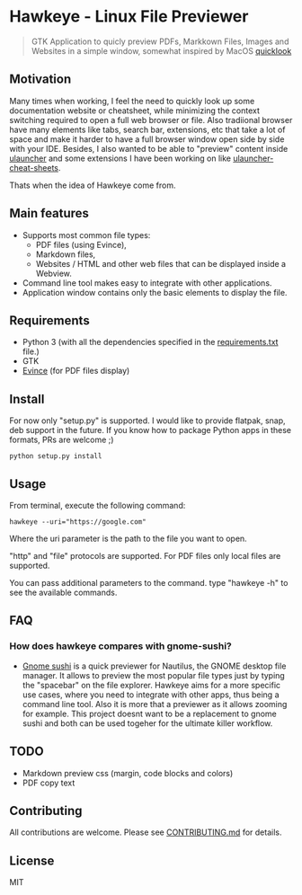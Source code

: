 # Hawkeye - Linux File Previewer

> GTK Application to quicly preview PDFs, Markkown Files, Images and Websites in a simple window, somewhat inspired by MacOS [quicklook](https://support.apple.com/kb/ph25575?locale=en_US)

## Motivation

Many times when working, I feel the need to quickly look up some documentation website or cheatsheet, while minimizing the context switching required to open a full web browser or file. Also tradiional browser have many elements like tabs, search bar, extensions, etc that take a lot of space and make it harder to have a full browser window open side by side with your IDE. Besides, I also wanted to be able to "preview" content inside [ulauncher](https://ulauncher.io/) and some extensions I have been working on like [ulauncher-cheat-sheets](https://github.com/brpaz/ulauncher-cheat-sheets).

Thats when the idea of Hawkeye come from.

## Main features

* Supports most common file types:
    * PDF files (using Evince),
    * Markdown files,
    * Websites / HTML and other web files that can be displayed inside a Webview.
* Command line tool makes easy to integrate with other applications.
* Application window contains only the basic elements to display the file.

## Requirements

* Python 3 (with all the dependencies specified in the [requirements.txt](requirements.txt) file.)
* GTK
* [Evince](https://wiki.gnome.org/Apps/Evince) (for PDF files display)

## Install

For now only "setup.py" is supported. I would like to provide flatpak, snap, deb support in the future. If you know how to package Python apps in these formats, PRs are welcome ;)

```python setup.py install```

## Usage

From terminal, execute the following command:

```hawkeye --uri="https://google.com"```

Where the uri parameter is the path to the file you want to open.

"http" and "file" protocols are supported. For PDF files only local files are supported.

You can pass additional parameters to the command. type "hawkeye -h" to see the available commands.

## FAQ

### How does hawkeye compares with gnome-sushi?

* [Gnome sushi](https://github.com/GNOME/sushi) is a quick previewer for Nautilus, the GNOME desktop file manager. It allows to preview the most popular file types just by typing the "spacebar" on the file explorer. Hawkeye aims for a more specific use cases, where you need to integrate with other apps, thus being a command line tool. Also it is more that a previewer as it allows zooming for example. This project doesnt want to be a replacement to gnome sushi and both can be used togeher for the ultimate killer workflow.

## TODO

- Markdown preview css (margin, code blocks and colors)
- PDF copy text


## Contributing

All contributions are welcome. Please see [CONTRIBUTING.md](CONTRIBUTING.md) for details.

## License

MIT
